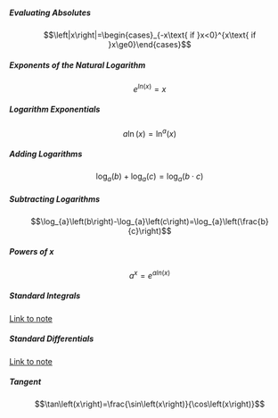##### Evaluating Absolutes
$$\left|x\right|=\begin{cases}_{-x\text{ if }x<0}^{x\text{ if }x\ge0}\end{cases}$$
##### Exponents of the Natural Logarithm
$$e^{ln\left(x\right)}=x$$
##### Logarithm Exponentials
$$a\ln\left(x\right)=\ln^{a}\left(x\right)$$
##### Adding Logarithms
$$\log_{a}\left(b\right)+\log_{a}\left(c\right)=\log_{a}\left(b\cdot c\right)$$
##### Subtracting Logarithms
$$\log_{a}\left(b\right)-\log_{a}\left(c\right)=\log_{a}\left(\frac{b}{c}\right)$$
##### Powers of $x$
$$a^{x}=e^{aln\left(x\right)}$$
##### Standard Integrals
[Link to note](Integration%20and%20Techniques.md#Rules%20of%20Thumb)
##### Standard Differentials
[Link to note](Differentiation%20and%20Techniques.md#Rules%20of%20Thumb)
##### Tangent
$$\tan\left(x\right)=\frac{\sin\left(x\right)}{\cos\left(x\right)}$$

